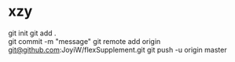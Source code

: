 # xzy
git init 
git add .  
git commit -m "message"
git remote add origin   git@github.com:JoyiW/flexSupplement.git
git push -u origin master
